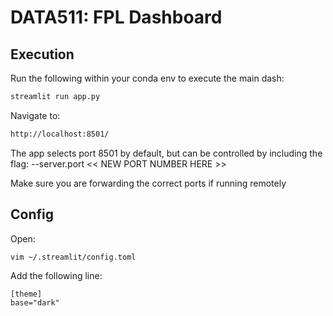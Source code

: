 # DATA511: FPL Dashboard

## Execution

Run the following within your conda env to execute the main dash:

```bash
streamlit run app.py
```

Navigate to:

```bash
http://localhost:8501/
```

The app selects port 8501 by default, but can be controlled by including the flag: --server.port << NEW PORT NUMBER HERE >>

Make sure you are forwarding the correct ports if running remotely

## Config

Open:
```
vim ~/.streamlit/config.toml
```

Add the following line:
```
[theme]
base="dark"
```
